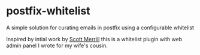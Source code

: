 # postfix-whitelist
A simple solution for curating emails in postfix using a configurable whitelist

Inspired by intial work by [Scott Merrill](http://archive09.linux.com/feature/40750) this is a whitelist plugin with web admin panel I wrote for my wife's cousin.
